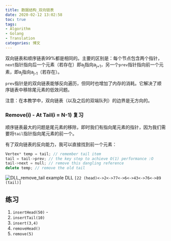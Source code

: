 ```yaml
---
title: 数据结构_双向链表
date: 2020-02-12 13:02:58
toc: true
tags: 
- Algorithm
- Golang
- Translation
categories: 博文
---
```

双向链表和顺序链表99%都是相同的。主要的区别是：每个节点包含两个指针，`next`指针指向后一个元素（若存在）即a<sub>j</sub>指向a<sub>j+1</sub>，另一个`prev`指针指向前一个元素，即a<sub>j</sub>指向a<sub>j-1</sub>（若存在）。

`prev`指针是的双向链表能够反向遍历，但同时也增加了内存的消耗。它解决了顺序链表中移除尾元素的低效问题。

<!--more-->

注意：在本教学中，双向链表（以及之后的双端队列）的边界是无方向的。

### Remove(i) - At Tail(i = N-1) 复习
顺序链表最大的问题是尾元素的移除，即时我们有指向尾元素的指针，因为我们需要将`tail`指针指向尾元素的前一个。

有了双向链表的反向能力，我可以直接找到前一个元素：
```c++
Vertex* temp = tail; // remember tail item
tail = tail->prev; // the key step to achieve O(1) performance :O
tail->next = null; // remove this dangling reference
delete temp; // remove the old tail
```

![DLL_remove_tail](/images/ds/DLL_remove_tail.gif)
example DLL `[22 (head)<->2<->77<->6<->43<->76<->89 (tail)]`

## 练习
1. `insertHead(50)` - 
2. `insertTail(10)`
3. `insert(3,4)`
4. `removeHead()`
5. `remove(5)`
